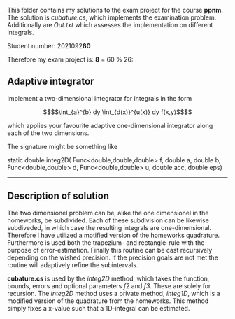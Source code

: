 This folder contains my solutions to the exam project for the course **ppnm**. The solution is *cubature.cs*, which implements the examination problem. Additionally are *Out.txt* which assesses the implementation on different integrals. 

Student number: 2021092**60**

Therefore my exam project is: **8** = 60 % 26: 

Adaptive integrator
-------------------
Implement a two-dimensional integrator for integrals in the form

```math
$$\int_{a}^{b} dy \int_{d(x)}^{u(x)} dy f(x,y)$$
```

which applies your favourite adaptive one-dimensional integrator along each of the two dimensions. 

The signature might be something like

static double integ2D( 	Func<double,double,double> f, double a, double b, Func<double,double> d, Func<double,double> u, double acc, double eps)

-------------------

Description of solution
-------------------
The two dimensionel problem can be, alike the one dimensionel in the homeworks, be subdivided. Each of these subdivision can be likewise subdiveded, in which case the resulting integrals are one-dimensional. Therefore I have utilized a motified version of the homeworks quadrature.
Furthermore is used both the trapezium- and rectangle-rule with the purpose of error-estimation. Finally this routine can be cast recursively depending on the wished precision. If the precision goals are not met the routine will adaptively refine the subintervals. 

**cubature.cs** is used by the *integ2D* method, which takes the function, bounds, errors and optional parameters *f2* and *f3*. These are solely for recursion. The *integ2D* method uses a private method, *integ1D*, which is a modified version of the quadrature from the homeworks. This method simply fixes a x-value such that a 1D-integral can be estimated.







